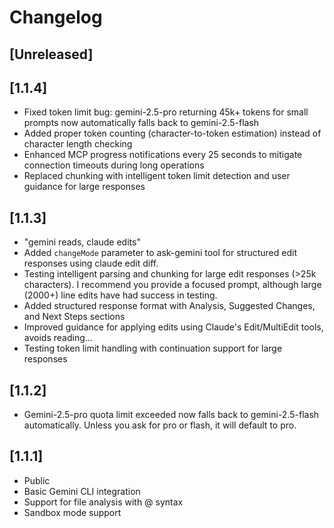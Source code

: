 # Changelog

## [Unreleased]

## [1.1.4]
- Fixed token limit bug: gemini-2.5-pro returning 45k+ tokens for small prompts now automatically falls back to gemini-2.5-flash
- Added proper token counting (character-to-token estimation) instead of character length checking
- Enhanced MCP progress notifications every 25 seconds to mitigate connection timeouts during long operations
- Replaced chunking with intelligent token limit detection and user guidance for large responses

## [1.1.3]
- "gemini reads, claude edits"
- Added `changeMode` parameter to ask-gemini tool for structured edit responses using claude edit diff.
- Testing intelligent parsing and chunking for large edit responses (>25k characters). I recommend you provide a focused prompt, although large (2000+) line edits have had success in testing.
- Added structured response format with Analysis, Suggested Changes, and Next Steps sections
- Improved guidance for applying edits using Claude's Edit/MultiEdit tools, avoids reading...
- Testing token limit handling with continuation support for large responses

## [1.1.2]
- Gemini-2.5-pro quota limit exceeded now falls back to gemini-2.5-flash automatically. Unless you ask for pro or flash, it will default to pro.

## [1.1.1]

- Public
- Basic Gemini CLI integration
- Support for file analysis with @ syntax
- Sandbox mode support
